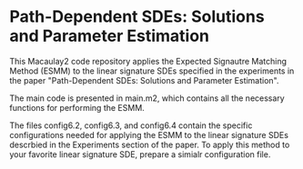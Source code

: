 # Path-Dependent SDEs: Solutions and Parameter Estimation

This Macaulay2 code repository applies the Expected Signautre Matching Method (ESMM) to the linear signature SDEs specified in the experiments in the paper "Path-Dependent SDEs: Solutions and Parameter Estimation".

The main code is presented in main.m2, which contains all the necessary functions for performing the ESMM.

The files config6.2, config6.3, and config6.4 contain the specific configurations needed for applying the ESMM to the linear signature SDEs descrbied in the Experiments section of the paper. To apply this method to your favorite linear signature SDE, prepare a simialr configuration file. 


